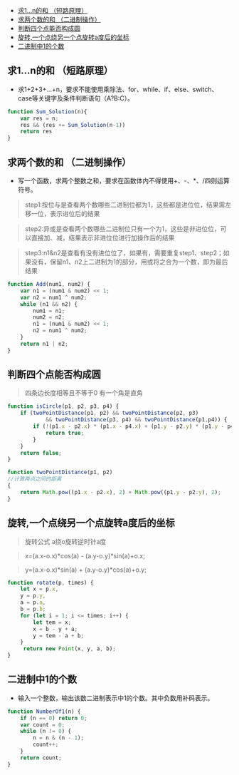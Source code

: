 
<!-- TOC -->

- [求1...n的和 （短路原理）](#求1n的和-短路原理)
- [求两个数的和 （二进制操作）](#求两个数的和-二进制操作)
- [判断四个点能否构成圆](#判断四个点能否构成圆)
- [旋转,一个点绕另一个点旋转a度后的坐标](#旋转一个点绕另一个点旋转a度后的坐标)
- [二进制中1的个数](#二进制中1的个数)

<!-- /TOC -->


## 求1...n的和 （短路原理）
* 求1+2+3+...+n，要求不能使用乘除法、for、while、if、else、switch、case等关键字及条件判断语句（A?B:C）。
```js
function Sum_Solution(n){
    var res = n;
    res && (res += Sum_Solution(n-1))
    return res
}
```
## 求两个数的和 （二进制操作）
* 写一个函数，求两个整数之和，要求在函数体内不得使用+、-、*、/四则运算符号。
> step1:按位与是查看两个数哪些二进制位都为1，这些都是进位位，结果需左移一位，表示进位后的结果

> step2:异或是查看两个数哪些二进制位只有一个为1，这些是非进位位，可以直接加、减，结果表示非进位位进行加操作后的结果

> step3:n1&n2是查看有没有进位位了，如果有，需要重复step1、step2；如果没有，保留n1、n2上二进制为1的部分，用或将之合为一个数，即为最后结果
```js
function Add(num1, num2) {
    var n1 = (num1 & num2) << 1;
    var n2 = num1 ^ num2;
    while (n1 && n2) {
        num1 = n1;
        num2 = n2;
        n1 = (num1 & num2) << 1;
        n2 = num1 ^ num2;
    }
    return n1 | n2;
}
```


## 判断四个点能否构成圆
> 四条边长度相等且不等于0
> 有一个角是直角
```js
function isCircle(p1, p2, p3, p4) {
    if (twoPointDistance(p1, p2) && twoPointDistance(p2, p3)
            && twoPointDistance(p3, p4) && twoPointDistance(p1,p4)) {
        if (!(p1.x - p2.x) * (p1.x - p4.x) + (p1.y - p2.y) * (p1.y - p4.y)) {
            return true;
        }
    }
    return false;
}

function twoPointDistance(p1, p2) 
//计算两点之间的距离
{
    return Math.pow((p1.x - p2.x), 2) + Math.pow((p1.y - p2.y), 2);
}
```


## 旋转,一个点绕另一个点旋转a度后的坐标
> 旋转公式 a绕o旋转逆时针a度

> x=(a.x-o.x)*cos(a) - (a.y-o.y)*sin(a)+o.x;

> y=(a.x-o.x)*sin(a) + (a.y-o.y)*cos(a)+o.y;

```js
function rotate(p, times) {
    let x = p.x,
    y = p.y,
    a = p.a,
    b = p.b;
    for (let i = 1; i <= times; i++) {
        let tem = x;
        x = b - y + a;
        y = tem - a + b;
    }
     return new Point(x, y, a, b);
}
```


## 二进制中1的个数
- 输入一个整数，输出该数二进制表示中1的个数。其中负数用补码表示。

```js
function NumberOf1(n) {
    if (n == 0) return 0;
    var count = 0;
    while (n != 0) {
        n = n & (n - 1);
        count++;
    }
    return count;
}
```
